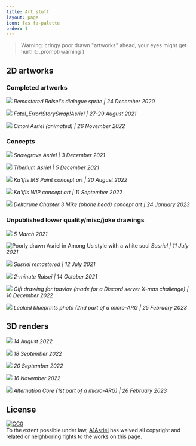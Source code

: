 ```yaml
---
title: Art stuff
layout: page
icon: fas fa-palette
order: 1
---
```


> Warning: cringy poor drawn "artworks" ahead, your eyes might get hurt!
{: .prompt-warning }

## 2D artworks

### Completed artworks

![](https://i.redd.it/sqpmr70220761.png)
*Remastered Ralsei's dialogue sprite | 24 December 2020*

![](https://cdn.discordapp.com/attachments/803693424083206224/881293954560188446/FATAL_ASRIEL_enhanced.png)
*Fatal_Error!StorySwap!Asriel | 27-29 August 2021*

![](https://cdn.discordapp.com/attachments/906997388479176755/1045824271651450890/omoriel.gif)
*Omori Asriel (animated) | 26 November 2022*

### Concepts

![](https://cdn.discordapp.com/attachments/803693424083206224/916314092644470794/snowgrave_asriel_concept.png)
*Snowgrave Asriel | 3 December 2021*

![](https://cdn.discordapp.com/attachments/803693424083206224/916847878981435433/unknown.png)
*Tiberium Asriel | 5 December 2021*

![](https://cdn.discordapp.com/attachments/803693424083206224/1018267303432962149/KaIfis.png)
*Ka'Ifis MS Paint concept art | 20 August 2022*

![](https://cdn.discordapp.com/attachments/803693424083206224/1018267533477953557/unknown.png)
*Ka'Ifis WIP concept art | 11 September 2022*

![](https://cdn.discordapp.com/attachments/704701934233190944/1067453073410248764/image-1.png)
*Deltarune Chapter 3 Mike (phone head) concept art | 24 January 2023*

### Unpublished lower quality/misc/joke drawings

![](https://cdn.discordapp.com/attachments/803693424083206224/817397808318644265/sketch-1614952923440.png)
*5 March 2021*

![Poorly drawn Asriel in Among Us style with a white soul](https://cdn.discordapp.com/attachments/713481949896900622/1053474865287528499/asrielus.png)
*Susriel | 11 July 2021*

![](https://cdn.discordapp.com/attachments/713481949896900622/1053474172807958578/asrielus_remastered_transparent.png)
*Susriel remastered | 12 July 2021*

![](https://cdn.discordapp.com/attachments/803693424083206224/898256176528130098/unknown.png)
*2-minute Ralsei | 14 October 2021*

![](https://cdn.discordapp.com/attachments/713481949896900622/1053472939909054484/tim_hug.png)
*Gift drawing for tpavlov (made for a Discord server X-mas challenge) | 16 December 2022*

![](https://cdn.discordapp.com/attachments/713481949896900622/1083384988701044826/202302262142.png)
*Leaked blueprints photo (2nd part of a micro-ARG | 25 February 2023*

## 3D renders

![](https://cdn.discordapp.com/attachments/906997388479176755/1042161259895853117/something2sqr.png)
*14 August 2022*

![](https://cdn.discordapp.com/attachments/803693424083206224/1021144404423086111/idk.png)
*18 September 2022*

![](https://cdn.discordapp.com/attachments/906997388479176755/1042187411326779582/idk2.png)
*20 September 2022*

![](https://cdn.discordapp.com/attachments/906997388479176755/1042188066116358144/untitled2.png)
*16 November 2022*

![](https://cdn.discordapp.com/attachments/713481949896900622/1083384988889792552/202303021614.png)
*Alternation Core (1st part of a micro-ARG) | 26 February 2023*

## License

<p xmlns:dct="http://purl.org/dc/terms/">
  <a rel="license"
     href="http://creativecommons.org/publicdomain/zero/1.0/">
    <img src="http://i.creativecommons.org/p/zero/1.0/88x31.png" style="border-style: none;" alt="CC0" />
  </a>
  <br />
  To the extent possible under law,
  <a rel="dct:publisher"
     href="https://a1asriel.github.io/about">
    <span property="dct:title">A1Asriel</span></a>
  has waived all copyright and related or neighboring rights to
  the works on this page.
</p>
